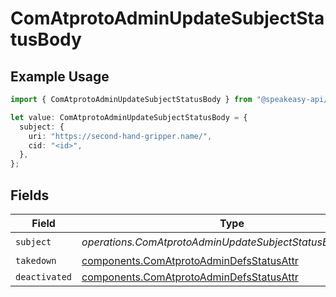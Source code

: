 # ComAtprotoAdminUpdateSubjectStatusBody

## Example Usage

```typescript
import { ComAtprotoAdminUpdateSubjectStatusBody } from "@speakeasy-api/bluesky/models/operations";

let value: ComAtprotoAdminUpdateSubjectStatusBody = {
  subject: {
    uri: "https://second-hand-gripper.name/",
    cid: "<id>",
  },
};
```

## Fields

| Field                                                                                                | Type                                                                                                 | Required                                                                                             | Description                                                                                          |
| ---------------------------------------------------------------------------------------------------- | ---------------------------------------------------------------------------------------------------- | ---------------------------------------------------------------------------------------------------- | ---------------------------------------------------------------------------------------------------- |
| `subject`                                                                                            | *operations.ComAtprotoAdminUpdateSubjectStatusBodySubject*                                           | :heavy_check_mark:                                                                                   | N/A                                                                                                  |
| `takedown`                                                                                           | [components.ComAtprotoAdminDefsStatusAttr](../../models/components/comatprotoadmindefsstatusattr.md) | :heavy_minus_sign:                                                                                   | N/A                                                                                                  |
| `deactivated`                                                                                        | [components.ComAtprotoAdminDefsStatusAttr](../../models/components/comatprotoadmindefsstatusattr.md) | :heavy_minus_sign:                                                                                   | N/A                                                                                                  |